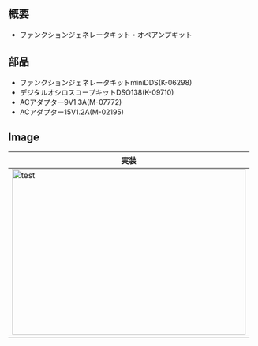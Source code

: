 ## 概要
* ファンクションジェネレータキット・オペアンプキット

## 部品
* ファンクションジェネレータキットminiDDS(K-06298)
* デジタルオシロスコープキットDSO138(K-09710)
* ACアダプター9V1.3A(M-07772)
* ACアダプター15V1.2A(M-02195)

## Image
|実装|
|---|
|<img src="" alt="test" title="test" width="473" height="336">|
